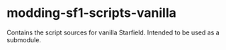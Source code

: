 # modding-sf1-scripts-vanilla
Contains the script sources for vanilla Starfield. Intended to be used as a submodule.
